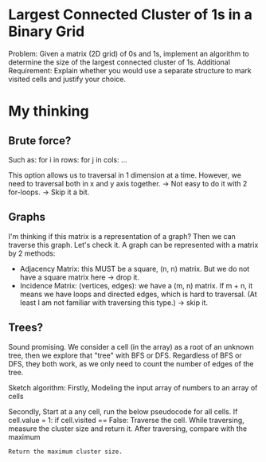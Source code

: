 # Largest Connected Cluster of 1s in a Binary Grid
Problem:
Given a matrix (2D grid) of 0s and 1s, implement an algorithm to determine the size of the largest connected cluster of 1s.
Additional Requirement:
Explain whether you would use a separate structure to mark visited cells and justify your choice.


# My thinking
## Brute force?
Such as:
for i in rows:
    for j in cols:
        ...

This option allows us to traversal in 1 dimension at a time.
However, we need to traversal both in x and y axis together.
-> Not easy to do it with 2 for-loops.
-> Skip it a bit.

## Graphs 
I'm thinking if this matrix is a representation of a graph?
Then we can traverse this graph.
Let's check it.
A graph can be represented with a matrix by 2 methods:
- Adjacency Matrix: this MUST be a square, (n, n) matrix. But we do not have a square matrix here -> drop it.
- Incidence Matrix: (vertices, edges): we have a (m, n) matrix. If m + n, it means we have loops and directed edges, which is hard to traversal. 
(At least I am not familiar with traversing this type.) -> skip it. 
 
## Trees?
Sound promising.
We consider a cell (in the array) as a root of an unknown tree, then we explore that "tree" with BFS or DFS.
Regardless of BFS or DFS, they both work, as we only need to count the number of edges of the tree.


Sketch algorithm:
Firstly,
    Modeling the input array of numbers to an array of cells

Secondly,
    Start at a any cell, run the below pseudocode for all cells.
    If cell.value = 1:
        if cell.visited == False:
            Traverse the cell.
            While traversing, measure the cluster size and return it.
            After traversing, compare with the maximum

    Return the maximum cluster size.
     
